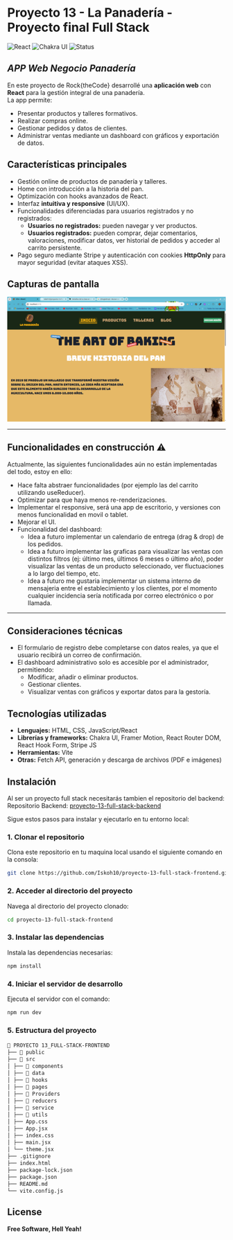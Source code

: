 # Proyecto 13 - La Panadería - Proyecto final Full Stack

![React](https://img.shields.io/badge/React-19.1.0-blue)
![Chakra UI](https://img.shields.io/badge/Chakra_UI-2.10.9-319795)
![Status](https://img.shields.io/badge/Status-In%20Progress-orange)

## _APP Web Negocio Panadería_

En este proyecto de Rock{theCode} desarrollé una **aplicación web** con **React** para la gestión integral de una panadería.  
La app permite:

- Presentar productos y talleres formativos.
- Realizar compras online.
- Gestionar pedidos y datos de clientes.
- Administrar ventas mediante un dashboard con gráficos y exportación de datos.

## Características principales

- Gestión online de productos de panadería y talleres.
- Home con introducción a la historia del pan.
- Optimización con hooks avanzados de React.
- Interfaz **intuitiva y responsive** (UI/UX).
- Funcionalidades diferenciadas para usuarios registrados y no registrados:
  - **Usuarios no registrados:** pueden navegar y ver productos.
  - **Usuarios registrados:** pueden comprar, dejar comentarios, valoraciones, modificar datos, ver historial de pedidos y acceder al carrito persistente.
- Pago seguro mediante Stripe y autenticación con cookies **HttpOnly** para mayor seguridad (evitar ataques XSS).

## Capturas de pantalla

![Home](https://github.com/Iskoh10/proyecto-13-full-stack-frontend/blob/main/public/screenshots/home.png?raw=true)

---

## Funcionalidades en construcción ⚠️

Actualmente, las siguientes funcionalidades aún no están implementadas del todo, estoy en ello:

- Hace falta abstraer funcionalidades (por ejemplo las del carrito utilizando useReducer).
- Optimizar para que haya menos re-renderizaciones.
- Implementar el responsive, será una app de escritorio, y versiones con menos funcionalidad en movil o tablet.
- Mejorar el UI.
- Funcionalidad del dashboard:
  - Idea a futuro implementar un calendario de entrega (drag & drop) de los pedidos.
  - Idea a futuro implementar las graficas para visualizar las ventas con distintos filtros (ej: último mes, últimos 6 meses o último año), poder visualizar las ventas de un producto seleccionado, ver fluctuaciones a lo largo del tiempo, etc.
  - Idea a futuro me gustaria implementar un sistema interno de mensajeria entre el establecimiento y los clientes, por el momento cualquier incidencia sería notificada por correo electrónico o por llamada.

---

## Consideraciones técnicas

- El formulario de registro debe completarse con datos reales, ya que el usuario recibirá un correo de confirmación.
- El dashboard administrativo solo es accesible por el administrador, permitiendo:
  - Modificar, añadir o eliminar productos.
  - Gestionar clientes.
  - Visualizar ventas con gráficos y exportar datos para la gestoría.

## Tecnologías utilizadas

- **Lenguajes:** HTML, CSS, JavaScript/React
- **Librerías y frameworks:** Chakra UI, Framer Motion, React Router DOM, React Hook Form, Stripe JS
- **Herramientas:** Vite
- **Otras:** Fetch API, generación y descarga de archivos (PDF e imágenes)

## Instalación

Al ser un proyecto full stack necesitarás tambien el repositorio del backend:
Repositorio Backend: [proyecto-13-full-stack-backend](https://github.com/Iskoh10/proyecto-13-full-stack-backend)

Sigue estos pasos para instalar y ejecutarlo en tu entorno local:

### 1. Clonar el repositorio

Clona este repositorio en tu maquina local usando el siguiente comando en la consola:

```sh
git clone https://github.com/Iskoh10/proyecto-13-full-stack-frontend.git
```

### 2. Acceder al directorio del proyecto

Navega al directorio del proyecto clonado:

```sh
cd proyecto-13-full-stack-frontend
```

### 3. Instalar las dependencias

Instala las dependencias necesarias:

```sh
npm install
```

### 4. Iniciar el servidor de desarrollo

Ejecuta el servidor con el comando:

```sh
npm run dev
```

### 5. Estructura del proyecto

```
📁 PROYECTO 13_FULL-STACK-FRONTEND
├── 📁 public
├── 📁 src
│ ├── 📁 components
│ ├── 📁 data
│ ├── 📁 hooks
│ ├── 📁 pages
│ ├── 📁 Providers
│ ├── 📁 reducers
│ ├── 📁 service
│ ├── 📁 utils
│ ├── App.css
│ ├── App.jsx
│ ├── index.css
│ ├── main.jsx
│ └── theme.jsx
├── .gitignore
├── index.html
├── package-lock.json
├── package.json
├── README.md
└── vite.config.js
```

## License

**Free Software, Hell Yeah!**
